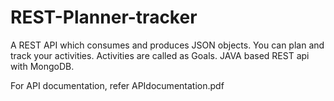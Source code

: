 # REST-Planner-tracker
A REST API which consumes and produces JSON objects. You can plan and track your activities. Activities are called as Goals.
JAVA based REST api with MongoDB.

For API documentation, refer APIdocumentation.pdf
